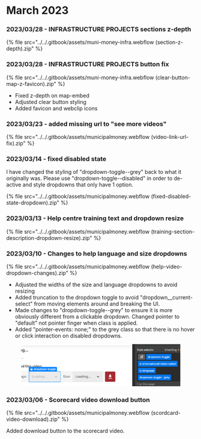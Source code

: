 # March 2023

### 2023/03/28 - INFRASTRUCTURE PROJECTS sections z-depth&#x20;

{% file src="../../.gitbook/assets/muni-money-infra.webflow (section-z-depth).zip" %}

### 2023/03/28 - INFRASTRUCTURE PROJECTS button fix&#x20;

{% file src="../../.gitbook/assets/muni-money-infra.webflow (clear-button-map-z-favicon).zip" %}

* Fixed z-depth on map-embed
* Adjusted clear button styling
* Added favicon and webclip icons

### 2023/03/23 - added missing url to "see more videos"&#x20;

{% file src="../../.gitbook/assets/municipalmoney.webflow (video-link-url-fix).zip" %}

### 2023/03/14 - fixed disabled state

I have changed the styling of "dropdown-toggle--grey" back to what it originally was. Please use "dropdown-toggle--disabled" in order to de-active and style dropdowns that only have 1 option.

{% file src="../../.gitbook/assets/municipalmoney.webflow (fixed-disabled-state-dropdown).zip" %}

### 2023/03/13 - Help centre training text and dropdown resize

{% file src="../../.gitbook/assets/municipalmoney.webflow (training-section-description-dropdown-resize).zip" %}

### 2023/03/10 - Changes to help language and size dropdowns

{% file src="../../.gitbook/assets/municipalmoney.webflow (help-video-dropdown-changes).zip" %}

* Adjusted the widths of the size and language dropdowns to avoid resizing
* Added truncation to the dropdown toggle to avoid "dropdown\_\_current-select" from moving elements around and breaking the UI.
* Made changes to "dropdown-toggle--grey" to ensure it is more obviously different from a clickable dropdown. Changed pointer to "default" not pointer finger when class is applied.&#x20;
* Added "pointer-events: none;" to the grey class so that there is no hover or click interaction on disabled dropdowns.

<figure><img src="../../.gitbook/assets/image (1).png" alt=""><figcaption></figcaption></figure>



### 2023/03/06 - Scorecard video download button

{% file src="../../.gitbook/assets/municipalmoney.webflow (scordcard-video-download).zip" %}

Added download button to the scorecard video.
